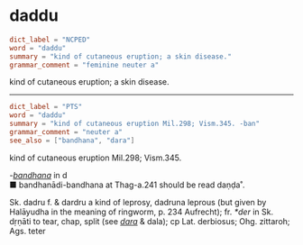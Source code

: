 # daddu

``` toml
dict_label = "NCPED"
word = "daddu"
summary = "kind of cutaneous eruption; a skin disease."
grammar_comment = "feminine neuter a"
```

kind of cutaneous eruption; a skin disease.

--------------------

``` toml
dict_label = "PTS"
word = "daddu"
summary = "kind of cutaneous eruption Mil.298; Vism.345. -ban"
grammar_comment = "neuter a"
see_also = ["bandhana", "dara"]
```

kind of cutaneous eruption Mil.298; Vism.345.

*\-[bandhana](bandhana.md)* in d  
■ bandhanādi\-bandhana at Thag\-a.241 should be read daṇḍa˚.

Sk. dadru f. & dardru a kind of leprosy, dadruna leprous (but given by Halāyudha in the meaning of ringworm, p. 234 Aufrecht); fr. *\*der* in Sk. dṛṇāti to tear, chap, split (see *[dara](dara.md)* & dala); cp Lat. derbiosus; Ohg. zittaroh; Ags. teter

